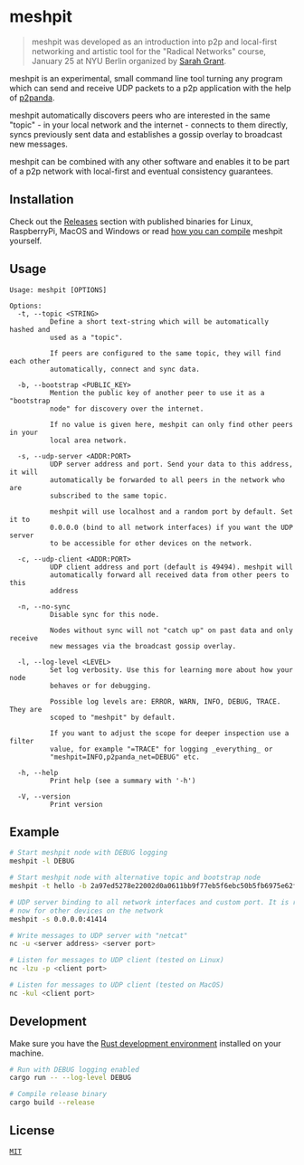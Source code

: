 # meshpit

> meshpit was developed as an introduction into p2p and local-first networking and artistic tool for the "Radical Networks" course, January 25 at NYU Berlin organized by [Sarah Grant](https://github.com/chootka).

meshpit is an experimental, small command line tool turning any program which can send and receive UDP packets to a p2p application with the help of [p2panda](https://p2panda.org).

meshpit automatically discovers peers who are interested in the same "topic" - in your local network and the internet - connects to them directly, syncs previously sent data and establishes a gossip overlay to broadcast new messages.

meshpit can be combined with any other software and enables it to be part of a p2p network with local-first and eventual consistency guarantees.

## Installation

Check out the [Releases](https://github.com/adzialocha/meshpit/releases/) section with published binaries for Linux, RaspberryPi, MacOS and Windows or read [how you can compile](#development) meshpit yourself.

## Usage

```
Usage: meshpit [OPTIONS]

Options:
  -t, --topic <STRING>
          Define a short text-string which will be automatically hashed and
          used as a "topic".

          If peers are configured to the same topic, they will find each other
          automatically, connect and sync data.

  -b, --bootstrap <PUBLIC_KEY>
          Mention the public key of another peer to use it as a "bootstrap
          node" for discovery over the internet.

          If no value is given here, meshpit can only find other peers in your
          local area network.

  -s, --udp-server <ADDR:PORT>
          UDP server address and port. Send your data to this address, it will
          automatically be forwarded to all peers in the network who are
          subscribed to the same topic.

          meshpit will use localhost and a random port by default. Set it to
          0.0.0.0 (bind to all network interfaces) if you want the UDP server
          to be accessible for other devices on the network.

  -c, --udp-client <ADDR:PORT>
          UDP client address and port (default is 49494). meshpit will
          automatically forward all received data from other peers to this
          address

  -n, --no-sync
          Disable sync for this node.

          Nodes without sync will not "catch up" on past data and only receive
          new messages via the broadcast gossip overlay.

  -l, --log-level <LEVEL>
          Set log verbosity. Use this for learning more about how your node
          behaves or for debugging.

          Possible log levels are: ERROR, WARN, INFO, DEBUG, TRACE. They are
          scoped to "meshpit" by default.

          If you want to adjust the scope for deeper inspection use a filter
          value, for example "=TRACE" for logging _everything_ or
          "meshpit=INFO,p2panda_net=DEBUG" etc.

  -h, --help
          Print help (see a summary with '-h')

  -V, --version
          Print version
```

## Example

```bash
# Start meshpit node with DEBUG logging
meshpit -l DEBUG

# Start meshpit node with alternative topic and bootstrap node
meshpit -t hello -b 2a97ed5278e22002d0a0611bb9f77eb5f6ebc50b5fb6975e62f06bcf602d6037

# UDP server binding to all network interfaces and custom port. It is reachable
# now for other devices on the network
meshpit -s 0.0.0.0:41414

# Write messages to UDP server with "netcat"
nc -u <server address> <server port>

# Listen for messages to UDP client (tested on Linux)
nc -lzu -p <client port>

# Listen for messages to UDP client (tested on MacOS)
nc -kul <client port>
```

## Development

Make sure you have the [Rust development environment](https://www.rust-lang.org/learn/get-started) installed on your machine.

```bash
# Run with DEBUG logging enabled
cargo run -- --log-level DEBUG

# Compile release binary
cargo build --release
```

## License

[`MIT`](LICENSE)
